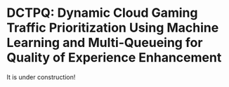 # DCTPQ: Dynamic Cloud Gaming Traffic Prioritization Using Machine Learning and Multi-Queueing for Quality of Experience Enhancement


It is under construction!


